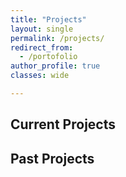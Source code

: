 ```yaml
---
title: "Projects"
layout: single
permalink: /projects/
redirect_from:
  - /portofolio
author_profile: true
classes: wide

---
```

## Current Projects

## Past Projects
